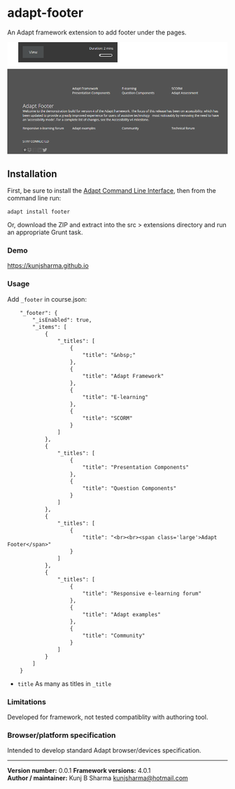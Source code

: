 # adapt-footer  
    
An Adapt framework extension to add footer under the pages.


<img src="assets/adapt-footer.png" alt="Footer">


## Installation

First, be sure to install the [Adapt Command Line Interface](https://github.com/cajones/adapt-cli), then from the command line run:

    adapt install footer

Or, download the ZIP and extract into the src > extensions directory and run an appropriate Grunt task.

### Demo

https://kunjsharma.github.io

### Usage

Add `_footer` in course.json:

```
	"_footer": {
	    "_isEnabled": true,
	    "_items": [
	        {
	            "_titles": [
	                {
	                    "title": "&nbsp;"
	                },
	                {
	                    "title": "Adapt Framework"
	                },
	                {
	                    "title": "E-learning"
	                },
	                {
	                    "title": "SCORM"
	                }
	            ]
	        },
	        {
	            "_titles": [
	                {
	                    "title": "Presentation Components"
	                },
	                {
	                    "title": "Question Components"
	                }
	            ]
	        },
	        {
	            "_titles": [
	                {
	                    "title": "<br><br><span class='large'>Adapt Footer</span>"
	                }
	            ]
	        },
	        {
	            "_titles": [
	                {
	                    "title": "Responsive e-learning forum"
	                },
	                {
	                    "title": "Adapt examples"
	                },
	                {
	                    "title": "Community"
	                }
	            ]
	        }
	    ]
	}
```

* `title` As many as titles in `_title`


### Limitations

Developed for framework, not tested compatiblity with authoring tool.

### Browser/platform specification

Intended to develop standard Adapt browser/devices specification.

----------------------------
**Version number:**  0.0.1 
**Framework versions:** 4.0.1      
**Author / maintainer:** Kunj B Sharma <kunjsharma@hotmail.com>     
